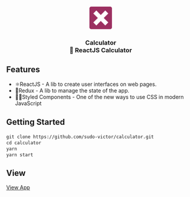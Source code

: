 <p align="center">
<img src="./assets/icon.png" height="60" width="60"><br/>

</p>

<h3 align="center">
Calculator <br/>
🔢 ReactJS Calculator
</h3>

## Features

-   ⚛ReactJS - A lib to create user interfaces on web pages.
-   🔄Redux - A lib to manage the state of the app.
-   💅🏿Styled Components - One of the new ways to use CSS in modern JavaScript

## Getting Started

```
git clone https://github.com/sudo-victor/calculator.git
cd calculator
yarn
yarn start
```

## View

[View App](https://expo.io/@victor_souto/checklist)
